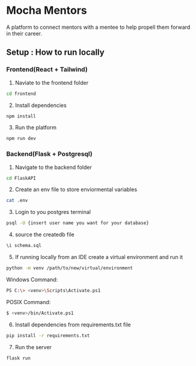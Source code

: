 # Mocha Mentors

A platform to connect mentors with a mentee to help propell them forward in their career.

## Setup : How to run locally

### Frontend(React + Tailwind)

1. Naviate to the frontend folder

```bash
cd frontend
```

2. Install dependencies

```bash
npm install
```

3. Run the platform

```bash
npm run dev
```

### Backend(Flask + Postgresql)

1. Navigate to the backend folder

```bash
cd FlaskAPI
```

2. Create an env file to store enviormental variables

```bash
cat .env
```

3. Login to you postgres terminal

```bash
psql -U {insert user name you want for your database}
```

4. source the createdb file

```bash
\i schema.sql
```

5. If running locally from an IDE create a virtual environment and run it

```bash
python -m venv /path/to/new/virtual/environment
```
Windows Command:
```bash
PS C:\> <venv>\Scripts\Activate.ps1
```
POSIX Command:
```bash
$ <venv>/bin/Activate.ps1
```

6. Install dependencies from requirements.txt file

```bash
pip install -r requirements.txt
```

7. Run the server

```bash
flask run
```
